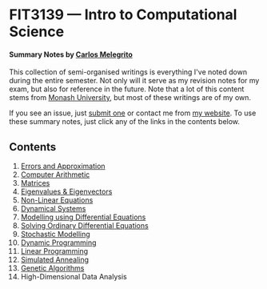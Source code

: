 # FIT3139 — Intro to Computational Science
#### Summary Notes by [Carlos Melegrito](http://mlgrto.com)

This collection of semi-organised writings is everything I've noted down during the entire semester. Not only will it serve as my revision notes for my exam, but also for reference in the future. Note that a lot of this content stems from [Monash University](http://www.monash.edu), but most of these writings are of my own.

If you see an issue, just [submit one](https://github.com/cjmlgrto/fit3139-notes/issues/new) or contact me from [my website](http://mlgrto.com/). To use these summary notes, just click any of the links in the contents below.

## Contents

1. [Errors and Approximation](https://github.com/cjmlgrto/fit3139-notes/blob/master/notes/01-errors_and_approximation.md)
2. [Computer Arithmetic](https://github.com/cjmlgrto/fit3139-notes/blob/master/notes/02-computer_arithmetic.md)
3. [Matrices](https://github.com/cjmlgrto/fit3139-notes/blob/master/notes/03-matrices.md)
4. [Eigenvalues & Eigenvectors](https://github.com/cjmlgrto/fit3139-notes/blob/master/notes/04-eigen.md)
5. [Non-Linear Equations](https://github.com/cjmlgrto/fit3139-notes/blob/master/notes/05-non_linear_equations.md)
6. [Dynamical Systems](https://github.com/cjmlgrto/fit3139-notes/blob/master/notes/06-dynamical_systems.md)
7. [Modelling using Differential Equations](https://github.com/cjmlgrto/fit3139-notes/blob/master/notes/07-modelling_with_differentials.md)
8. [Solving Ordinary Differential Equations](https://github.com/cjmlgrto/fit3139-notes/blob/master/notes/08-solving_ode.md)
9. [Stochastic Modelling](https://github.com/cjmlgrto/fit3139-notes/blob/master/notes/09-stochastic_modelling.md)
10. [Dynamic Programming](https://github.com/cjmlgrto/fit3139-notes/blob/master/notes/10-dynamic_programming.md)
11. [Linear Programming](https://github.com/cjmlgrto/fit3139-notes/blob/master/notes/11-linear_programming.md)
12. [Simulated Annealing](https://github.com/cjmlgrto/fit3139-notes/blob/master/notes/12-simulated_annealing.md)
13. [Genetic Algorithms](https://github.com/cjmlgrto/fit3139-notes/blob/master/notes/13-genetic_algorithms.md)
14. High-Dimensional Data Analysis


